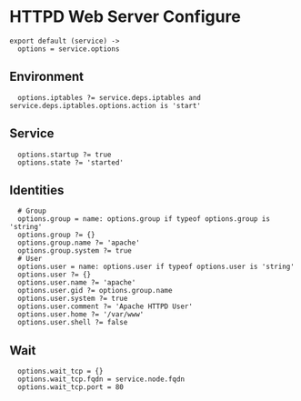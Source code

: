 
# HTTPD Web Server Configure

    export default (service) ->
      options = service.options

## Environment

      options.iptables ?= service.deps.iptables and service.deps.iptables.options.action is 'start'
      
## Service

      options.startup ?= true
      options.state ?= 'started'

## Identities

      # Group
      options.group = name: options.group if typeof options.group is 'string'
      options.group ?= {}
      options.group.name ?= 'apache'
      options.group.system ?= true
      # User
      options.user = name: options.user if typeof options.user is 'string'
      options.user ?= {}
      options.user.name ?= 'apache'
      options.user.gid ?= options.group.name
      options.user.system ?= true
      options.user.comment ?= 'Apache HTTPD User'
      options.user.home ?= '/var/www'
      options.user.shell ?= false

## Wait

      options.wait_tcp = {}
      options.wait_tcp.fqdn = service.node.fqdn
      options.wait_tcp.port = 80
